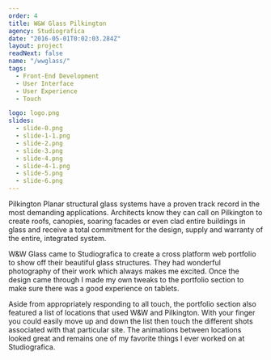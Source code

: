 ```yaml
---
order: 4
title: W&W Glass Pilkington
agency: Studiografica
date: "2016-05-01T0:02:03.284Z"
layout: project
readNext: false
name: "/wwglass/"
tags:
  - Front-End Development
  - User Interface
  - User Experience
  - Touch

logo: logo.png
slides:
  - slide-0.png
  - slide-1-1.png
  - slide-2.png
  - slide-3.png
  - slide-4.png
  - slide-4-1.png
  - slide-5.png
  - slide-6.png
---
```

Pilkington Planar structural glass systems have a proven track record in the most demanding applications. Architects know they can call on Pilkington to create roofs, canopies, soaring facades or even clad entire buildings in glass and receive a total commitment for the design, supply and warranty of the entire, integrated system.

W&W Glass came to Studiografica to create a cross platform web portfolio to show off their beautiful glass structures. They had wonderful photography of their work which always makes me excited. Once the design came through I made my own tweaks to the portfolio section to make sure there was a good experience on tablets.

Aside from appropriately responding to all touch, the portfolio section also featured a list of locations that used W&W and Pilkington. With your finger you could easily move up and down the list then touch the different shots associated with that particular site. The animations between locations looked great and remains one of my favorite things I ever worked on at Studiografica.
